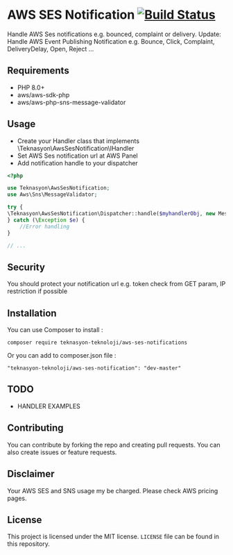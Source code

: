# AWS SES Notification [![Build Status](https://travis-ci.org/Teknasyon-Teknoloji/aws-ses-notification.svg?branch=master)](https://travis-ci.org/Teknasyon-Teknoloji/aws-ses-notification)
Handle AWS Ses notifications e.g. bounced, complaint or delivery.
Update: Handle AWS Event Publishing Notification e.g. Bounce, Click, Complaint, DeliveryDelay, Open, Reject ...

## Requirements
* PHP 8.0+
* aws/aws-sdk-php
* aws/aws-php-sns-message-validator

## Usage

- Create your Handler class that implements \Teknasyon\AwsSesNotification\IHandler
- Set AWS Ses notification url at AWS Panel
- Add notification handle to your dispatcher
``` php
<?php

use Teknasyon\AwsSesNotification;
use Aws\Sns\MessageValidator;

try {
\Teknasyon\AwsSesNotification\Dispatcher::handle($myhandlerObj, new MessageValidator());
} catch (\Exception $e) {
    //Error handling
}

// ...
```
## Security
You should protect your notification url e.g. token check from GET param, IP restriction if possible
## Installation
You can use Composer to install :

``` shell
composer require teknasyon-teknoloji/aws-ses-notifications
```

Or you can add to composer.json file :

``` shell
"teknasyon-teknoloji/aws-ses-notification": "dev-master"
```

## TODO
* HANDLER EXAMPLES

## Contributing
You can contribute by forking the repo and creating pull requests. You can also create issues or feature requests.

## Disclaimer
Your AWS SES and SNS usage my be charged. Please check AWS pricing pages.

## License
This project is licensed under the MIT license. `LICENSE` file can be found in this repository.
